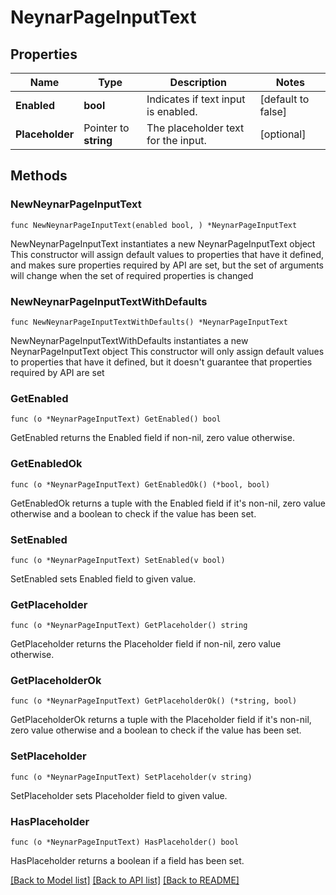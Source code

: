 # NeynarPageInputText

## Properties

Name | Type | Description | Notes
------------ | ------------- | ------------- | -------------
**Enabled** | **bool** | Indicates if text input is enabled. | [default to false]
**Placeholder** | Pointer to **string** | The placeholder text for the input. | [optional] 

## Methods

### NewNeynarPageInputText

`func NewNeynarPageInputText(enabled bool, ) *NeynarPageInputText`

NewNeynarPageInputText instantiates a new NeynarPageInputText object
This constructor will assign default values to properties that have it defined,
and makes sure properties required by API are set, but the set of arguments
will change when the set of required properties is changed

### NewNeynarPageInputTextWithDefaults

`func NewNeynarPageInputTextWithDefaults() *NeynarPageInputText`

NewNeynarPageInputTextWithDefaults instantiates a new NeynarPageInputText object
This constructor will only assign default values to properties that have it defined,
but it doesn't guarantee that properties required by API are set

### GetEnabled

`func (o *NeynarPageInputText) GetEnabled() bool`

GetEnabled returns the Enabled field if non-nil, zero value otherwise.

### GetEnabledOk

`func (o *NeynarPageInputText) GetEnabledOk() (*bool, bool)`

GetEnabledOk returns a tuple with the Enabled field if it's non-nil, zero value otherwise
and a boolean to check if the value has been set.

### SetEnabled

`func (o *NeynarPageInputText) SetEnabled(v bool)`

SetEnabled sets Enabled field to given value.


### GetPlaceholder

`func (o *NeynarPageInputText) GetPlaceholder() string`

GetPlaceholder returns the Placeholder field if non-nil, zero value otherwise.

### GetPlaceholderOk

`func (o *NeynarPageInputText) GetPlaceholderOk() (*string, bool)`

GetPlaceholderOk returns a tuple with the Placeholder field if it's non-nil, zero value otherwise
and a boolean to check if the value has been set.

### SetPlaceholder

`func (o *NeynarPageInputText) SetPlaceholder(v string)`

SetPlaceholder sets Placeholder field to given value.

### HasPlaceholder

`func (o *NeynarPageInputText) HasPlaceholder() bool`

HasPlaceholder returns a boolean if a field has been set.


[[Back to Model list]](../README.md#documentation-for-models) [[Back to API list]](../README.md#documentation-for-api-endpoints) [[Back to README]](../README.md)


